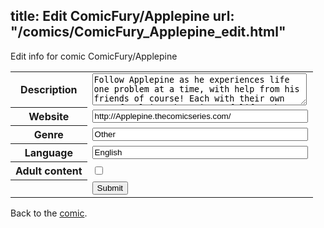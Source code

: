 title: Edit ComicFury/Applepine
url: "/comics/ComicFury_Applepine_edit.html"
---
Edit info for comic ComicFury/Applepine

<form name="comic" action="http://gaepostmail.appspot.com/comic/" method="post">
<table class="comicinfo">
<tr>
<th>Description</th><td><textarea name="description" cols="40" rows="3">Follow Applepine as he experiences life one problem at a time, with help from his friends of course! Each with their own way of solving the enigma of life, they help Applepine find his way through trouble, girls, and adventure in this ongoing series.</textarea></td>
</tr>
<tr>
<th>Website</th><td><input type="text" name="url" value="http://Applepine.thecomicseries.com/" size="40"/></td>
</tr>
<tr>
<th>Genre</th><td><input type="text" name="genre" value="Other" size="40"/></td>
</tr>
<tr>
<th>Language</th><td><input type="text" name="language" value="English" size="40"/></td>
</tr>
<tr>
<th>Adult content</th><td><input type="checkbox" name="adult" value="adult" /></td>
</tr>
<tr>
<th></th><td>
<input type="hidden" name="comic" value="ComicFury_Applepine" />
<input type="submit" name="submit" value="Submit" />
</td>
</tr>
</table>
</form>

Back to the [comic](ComicFury_Applepine.html).
